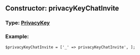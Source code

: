 ## Constructor: privacyKeyChatInvite  



### Type: [PrivacyKey](../types/PrivacyKey.md)

### Example:


```
$privacyKeyChatInvite = ['_' => privacyKeyChatInvite', ];
```